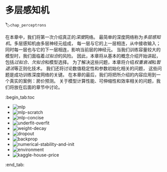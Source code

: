 # 多层感知机
:label:`chap_perceptrons`

在本章中，我们将第一次介绍真正的*深度*网络。
最简单的深度网络称为*多层感知机*。多层感知机由多层神经元组成，
每一层与它的上一层相连，从中接收输入；
同时每一层也与它的下一层相连，影响当前层的神经元。
当我们训练容量较大的模型时，我们面临着*过拟合*的风险。
因此，本章将从基本的概念介绍开始讲起，包括*过拟合*、*欠拟合*和模型选择。
为了解决这些问题，本章将介绍*权重衰减*和*暂退法*等正则化技术。
我们还将讨论数值稳定性和参数初始化相关的问题，
这些问题是成功训练深度网络的关键。
在本章的最后，我们将把所介绍的内容应用到一个真实的案例：房价预测。
关于模型计算性能、可伸缩性和效率相关的问题，我们将放在后面的章节中讨论。

:begin_tab:toc
 - <img src="chapter_multilayer-perceptrons/mlp.ipynb" alt="mlp">
 - <img src="chapter_multilayer-perceptrons/mlp-scratch.ipynb" alt="mlp-scratch">
 - <img src="chapter_multilayer-perceptrons/mlp-concise.ipynb" alt="mlp-concise">
 - <img src="chapter_multilayer-perceptrons/underfit-overfit.ipynb" alt="underfit-overfit">
 - <img src="chapter_multilayer-perceptrons/weight-decay.ipynb" alt="weight-decay">
 - <img src="chapter_multilayer-perceptrons/dropout.ipynb" alt="dropout">
 - <img src="chapter_multilayer-perceptrons/backprop.ipynb" alt="backprop">
 - <img src="chapter_multilayer-perceptrons/numerical-stability-and-init.ipynb" alt="numerical-stability-and-init">
 - <img src="chapter_multilayer-perceptrons/environment.ipynb" alt="environment">
 - <img src="chapter_multilayer-perceptrons/kaggle-house-price.ipynb" alt="kaggle-house-price">
:end_tab:

